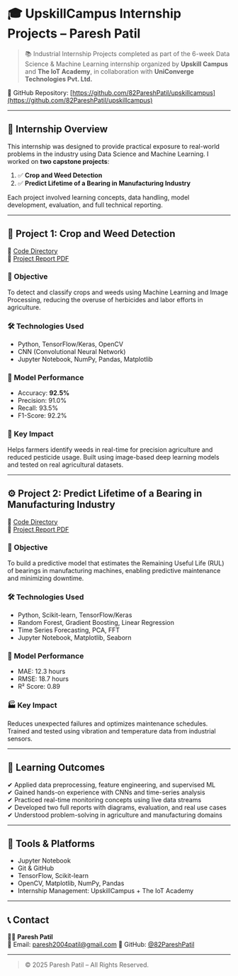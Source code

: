 # 🎓 UpskillCampus Internship Projects – Paresh Patil

> 📚 Industrial Internship Projects completed as part of the 6-week Data Science & Machine Learning internship organized by **Upskill Campus** and **The IoT Academy**, in collaboration with **UniConverge Technologies Pvt. Ltd.**

🔗 GitHub Repository: [https://github.com/82PareshPatil/upskillcampus](https://github.com/82PareshPatil/upskillcampus)

---

## 🧠 Internship Overview

This internship was designed to provide practical exposure to real-world problems in the industry using Data Science and Machine Learning. I worked on **two capstone projects**:

1. ✅ **Crop and Weed Detection**  
2. ✅ **Predict Lifetime of a Bearing in Manufacturing Industry**

Each project involved learning concepts, data handling, model development, evaluation, and full technical reporting.

---

## 🌱 Project 1: Crop and Weed Detection

🔗 [Code Directory](https://github.com/82PareshPatil/upskillcampus/tree/main/Crop_and_weed_detection-master)  
📄 [Project Report PDF](https://github.com/82PareshPatil/upskillcampus/blob/main/Crop_and_weed_detection-master_Paresh_USC_UCT.pdf)

### 📌 Objective
To detect and classify crops and weeds using Machine Learning and Image Processing, reducing the overuse of herbicides and labor efforts in agriculture.

### 🛠 Technologies Used
- Python, TensorFlow/Keras, OpenCV
- CNN (Convolutional Neural Network)
- Jupyter Notebook, NumPy, Pandas, Matplotlib

### 🧪 Model Performance
- Accuracy: **92.5%**
- Precision: 91.0%
- Recall: 93.5%
- F1-Score: 92.2%

### 🌾 Key Impact
Helps farmers identify weeds in real-time for precision agriculture and reduced pesticide usage. Built using image-based deep learning models and tested on real agricultural datasets.

---

## ⚙️ Project 2: Predict Lifetime of a Bearing in Manufacturing Industry

🔗 [Code Directory](https://github.com/82PareshPatil/upskillcampus/tree/main/bearing_rul_predict-master)  
📄 [Project Report PDF](https://github.com/82PareshPatil/upskillcampus/blob/main/Predict_life_time_of_a_bearing_in_manufacturing_industry.pdf)

### 📌 Objective
To build a predictive model that estimates the Remaining Useful Life (RUL) of bearings in manufacturing machines, enabling predictive maintenance and minimizing downtime.

### 🛠 Technologies Used
- Python, Scikit-learn, TensorFlow/Keras
- Random Forest, Gradient Boosting, Linear Regression
- Time Series Forecasting, PCA, FFT
- Jupyter Notebook, Matplotlib, Seaborn

### 🧪 Model Performance
- MAE: 12.3 hours
- RMSE: 18.7 hours
- R² Score: 0.89

### 🏭 Key Impact
Reduces unexpected failures and optimizes maintenance schedules. Trained and tested using vibration and temperature data from industrial sensors.

---

## 🚀 Learning Outcomes

✔ Applied data preprocessing, feature engineering, and supervised ML  
✔ Gained hands-on experience with CNNs and time-series analysis  
✔ Practiced real-time monitoring concepts using live data streams  
✔ Developed two full reports with diagrams, evaluation, and real use cases  
✔ Understood problem-solving in agriculture and manufacturing domains

---

## 📌 Tools & Platforms

- Jupyter Notebook  
- Git & GitHub  
- TensorFlow, Scikit-learn  
- OpenCV, Matplotlib, NumPy, Pandas  
- Internship Management: UpskillCampus + The IoT Academy

---

## 📞 Contact

👨‍💻 **Paresh Patil**  
📧 Email: paresh2004patil@gmail.com 
🔗 GitHub: [@82PareshPatil](https://github.com/82PareshPatil)

---

> © 2025 Paresh Patil – All Rights Reserved.
